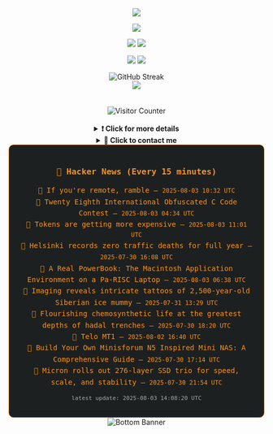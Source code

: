 <div align="center">
  <img src="https://readme-typing-svg.herokuapp.com?font=Fira+Code&weight=600&size=19&duration=3000&pause=1000&color=F7931A&center=true&vCenter=true&width=600&lines=%F0%9F%91%8B+Hi+%2C++I'm+(+Esmaeil+Asadi+%3C%3D%3E+%D8%A7%D8%B3%D9%80%D9%85%D9%80%D8%A7%D8%B9%D9%80%DB%8C%D9%80%D9%84+%D8%A7%D8%B3%D9%80%D8%AF%DB%8C+)"/>
</div>

<p align="center">
  <img src="http://github-profile-summary-cards.vercel.app/api/cards/profile-details?username=Null-Err0r&theme=gruvbox" />
</p>

<p align="center">
  <img src="http://github-profile-summary-cards.vercel.app/api/cards/repos-per-language?username=Null-Err0r&theme=gruvbox" />
  <img src="http://github-profile-summary-cards.vercel.app/api/cards/most-commit-language?username=Null-Err0r&theme=gruvbox" />
</p>

<p align="center">
  <img src="http://github-profile-summary-cards.vercel.app/api/cards/stats?username=Null-Err0r&theme=gruvbox" />
  <img src="http://github-profile-summary-cards.vercel.app/api/cards/productive-time?username=Null-Err0r&theme=gruvbox&utcOffset=8" />
</p>
<div align="center">
  <img src="https://streak-stats.demolab.com/?user=null-err0r&theme=gruvbox" alt="GitHub Streak" />
</div>

<div align="center">
  <img src="https://github-profile-trophy.vercel.app/?username=Null-Err0r&theme=gruvbox&no-frame=true&margin-w=15&margin-h=15&row=2&column=4" />
</div>

<div align="center">
  <br> </br>
  <img src="https://ghvc.kabelkultur.se/?username=null-err0r&abbreviated=true&color=ff5500&label=%E2%81%AE%20%E2%81%AE%E2%81%AE%20%E2%81%AE%E2%81%AE%20%20%F0%9F%91%80%20%E2%81%AE%20%E2%81%AE%E2%81%AE%20%E2%81%AE%E2%81%AEVisitor%E2%81%AE%20%E2%81%AE%E2%81%AE%20%E2%81%AE%E2%81%AE%20%F0%9F%91%80%E2%81%AE%20%E2%81%AE%E2%81%AE%20%E2%81%AE%E2%81%AE%E2%81%AE%20%E2%81%AE%E2%81%AE%20%E2%81%AE%E2%81%AE⁮⁮" alt="Visitor Counter" />
  <br> </br>
</div>
<details align="center">
<summary> <b> ❗️ Click for more details</b> </summary>
<br>
<div align="center">
  <a href="https://next.ossinsight.io/widgets/official/analyze-user-contribution-time-distribution?user_id=19436819&period=all_times" target="_blank" style="display: block;">
    <picture>
      <source media="(prefers-color-scheme: dark)" srcset="https://next.ossinsight.io/widgets/official/analyze-user-contribution-time-distribution/thumbnail.png?user_id=19436819&period=all_times&image_size=auto&color_scheme=dark" width="700" height="auto">
      <img alt="Contribution Time Distribution" src="https://next.ossinsight.io/widgets/official/analyze-user-contribution-time-distribution/thumbnail.png?user_id=19436819&period=all_times&image_size=auto&color_scheme=dark" width="700" height="auto">
    </picture>
  </a>
</div>

<div align="center">
  <a href="https://next.ossinsight.io/widgets/official/compose-user-dashboard-stats?user_id=19436819" target="_blank" style="display: block;">
    <picture>
      <source media="(prefers-color-scheme: dark)" srcset="https://next.ossinsight.io/widgets/official/compose-user-dashboard-stats/thumbnail.png?user_id=19436819&image_size=auto&color_scheme=dark" width="700" height="auto">
      <img alt="Dashboard Stats" src="https://next.ossinsight.io/widgets/official/compose-user-dashboard-stats/thumbnail.png?user_id=19436819&image_size=auto&color_scheme=dark" width="700" height="auto">
    </picture>
  </a>
</div>

<div align="center">
  <a href="https://next.ossinsight.io/widgets/official/compose-org-activity-map?activity=stars&role=stars&owner_id=19436819&period=past_12_months" target="_blank" style="display: block;">
    <picture>
      <source media="(prefers-color-scheme: dark)" srcset="https://next.ossinsight.io/widgets/official/compose-org-activity-map/thumbnail.png?activity=stars&role=stars&owner_id=19436819&period=past_12_months&image_size=4x7&color_scheme=dark" width="700" height="auto">
      <img alt="Geographical Distribution" src="https://next.ossinsight.io/widgets/official/compose-org-activity-map/thumbnail.png?activity=stars&role=stars&owner_id=19436819&period=past_12_months&image_size=4x7&color_scheme=dark" width="700" height="auto">
    </picture>
  </a>
</div>
<div align="center">
  <img src="https://github-readme-activity-graph.vercel.app/graph?username=Null-Err0r&theme=gruvbox" alt="Activity Graph" />
</div>
<br>
</details>

<details align="center">
<summary> <b>  💬  Click to contact me</b> </summary>
<br>
<div align="center">
  <br><br>
  <a href="https://t.me/NullErr0r" target="_blank">
    <img src="https://img.shields.io/badge/Telegram-black?style=for-the-badge&logo=Telegram" alt="Telegram" />
  </a>
</div>
<br>
</details> 


<!--hn-readme-->
<div align="center" style="border: 1px solid #f7931a; border-radius: 10px; padding: 20px; max-width: 700px; margin: auto; background-color: #1d2021; color: #f7931a; font-family: 'Fira Code', monospace;">

<h3>📰 Hacker News (Every 15 minutes)</h3>

<ul style="list-style-type: none; padding-left: 0; line-height: 1.6;">
  <li>🔹 <a href="https://stephango.com/ramblings" style="color: #f7931a; text-decoration: none;">If you're remote, ramble</a> — <code>2025-08-03 10:32 UTC</code></li>
  <li>🔹 <a href="https://www.ioccc.org/2024/index.html" style="color: #f7931a; text-decoration: none;">Twenty Eighth International Obfuscated C Code Contest</a> — <code>2025-08-03 04:34 UTC</code></li>
  <li>🔹 <a href="https://ethanding.substack.com/p/ai-subscriptions-get-short-squeezed" style="color: #f7931a; text-decoration: none;">Tokens are getting more expensive</a> — <code>2025-08-03 11:01 UTC</code></li>
  <li>🔹 <a href="https://www.helsinkitimes.fi/finland/finland-news/domestic/27539-helsinki-records-zero-traffic-deaths-for-full-year.html" style="color: #f7931a; text-decoration: none;">Helsinki records zero traffic deaths for full year</a> — <code>2025-07-30 16:08 UTC</code></li>
  <li>🔹 <a href="http://oldvcr.blogspot.com/2025/08/a-real-powerbook-macintosh-application.html" style="color: #f7931a; text-decoration: none;">A Real PowerBook: The Macintosh Application Environment on a Pa-RISC Laptop</a> — <code>2025-08-03 06:38 UTC</code></li>
  <li>🔹 <a href="https://www.bbc.com/news/articles/c4gzx0zm68vo" style="color: #f7931a; text-decoration: none;">Imaging reveals intricate tattoos of 2,500-year-old Siberian ice mummy</a> — <code>2025-07-31 13:29 UTC</code></li>
  <li>🔹 <a href="https://www.nature.com/articles/s41586-025-09317-z" style="color: #f7931a; text-decoration: none;">Flourishing chemosynthetic life at the greatest depths of hadal trenches</a> — <code>2025-07-30 18:20 UTC</code></li>
  <li>🔹 <a href="https://www.telotrucks.com/" style="color: #f7931a; text-decoration: none;">Telo MT1</a> — <code>2025-08-02 16:40 UTC</code></li>
  <li>🔹 <a href="https://jackharvest.com/index.php/2025/07/27/build-your-own-minisforum-n5-inspired-mini-nas-a-comprehensive-guide/" style="color: #f7931a; text-decoration: none;">Build Your Own Minisforum N5 Inspired Mini NAS: A Comprehensive Guide</a> — <code>2025-07-30 17:14 UTC</code></li>
  <li>🔹 <a href="https://blocksandfiles.com/2025/07/30/micron-three-276-layer-ssds/" style="color: #f7931a; text-decoration: none;">Micron rolls out 276-layer SSD trio for speed, scale, and stability</a> — <code>2025-07-30 21:54 UTC</code></li>
</ul>

<p style="font-size: 0.8em; color: #aaaaaa; margin-top: 10px;">
  latest update: 2025-08-03 14:08:20 UTC
</p>

</div>
<!--hn-readme-->



<div align="center">
  <img src="https://raw.githubusercontent.com/Trilokia/Trilokia/379277808c61ef204768a61bbc5d25bc7798ccf1/bottom_header.svg" alt="Bottom Banner" />
</div>

